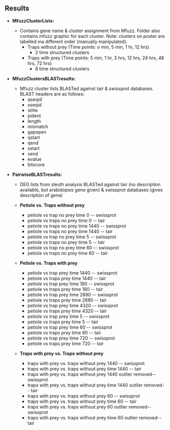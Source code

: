 ## Results 
- **MfuzzClusterLists:**
  - Contains gene name & cluster assignment from Mfuzz. Folder also contains mfuzz graphic for each cluster. Note: clusters on poster are labelled ina different order (manually manipulated).
    - Traps without prey (Time points: o min, 5 min, 1 hr, 12 hrs)
      - 2 time structured clusters
    - Traps with prey (Time points: 5 min, 1 hr, 3 hrs, 12 hrs, 24 hrs, 48 hrs, 72 hrs)
      - 8 time structured clusters
- **MfuzzClustersBLASTresults:**
  - Mfuzz cluster lists BLASTed against tair & swissprot databases. BLAST headers are as follows:
    - qseqid 
    - sseqid 
    - stitle 
    - pident 
    - length 
    - mismatch 
    - gapopen 
    - qstart 
    - qend 
    - sstart 
    - send 
    - evalue 
    - bitscore

- **PairwiseBLASTresults:**
  - DEG lists from sleuth analysis BLASTed against tair (no description available, but arabidopsis gene given) & swissprot databases (gives description of gene)
   - **Petiole vs. Traps without prey**
      - petiole vs trap no prey time 0 -- swissprot 
      - petiole vs traps no prey time 0 -- tair
      - petiole vs traps no prey time 1440 -- swissprot 
      - petiole vs traps no prey time 1440 -- tair
      - petiole vs trap no prey time 5 -- swissprot 
      - petiole vs traps no prey time 5 -- tair
      - petiole vs trap no prey time 60 -- swissprot 
      - petiole vs traps no prey time 60 -- tair
  - **Petiole vs. Traps with prey**
      - petiole vs trap prey time 1440 -- swissprot 
      - petiole vs traps prey time 1440 -- tair
      - petiole vs trap prey time 180 -- swissprot 
      - petiole vs traps prey time 180 -- tair
      - petiole vs trap prey time 2880 -- swissprot 
      - petiole vs traps prey time 2880 -- tair
      - petiole vs trap prey time 4320 -- swissprot 
      - petiole vs traps prey time 4320 -- tair
      - petiole vs trap prey time 5 -- swissprot 
      - petiole vs traps prey time 5 -- tair
      - petiole vs trap prey time 60 -- swissprot 
      - petiole vs traps prey time 60 -- tair
      - petiole vs trap prey time 720 -- swissprot 
      - petiole vs traps prey time 720 -- tair

  - **Traps with prey vs. Traps without prey**

      - traps with prey vs. traps without prey 1440 -- swissprot 
      - traps with prey vs. traps without prey time 1440 -- tair
      - traps with prey vs. traps without prey 1440 outlier removed-- swissprot 
      - traps with prey vs. traps without prey time 1440 outlier removed-- tair
      - traps with prey vs. traps without prey 60 -- swissprot 
      - traps with prey vs. traps without prey time 60 -- tair
      - traps with prey vs. traps without prey 60 outlier removed-- swissprot 
      - traps with prey vs. traps without prey time 60 outlier removed-- tair
